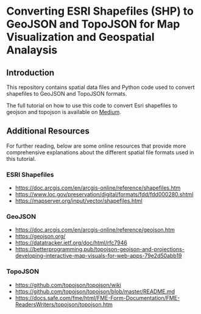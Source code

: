 # Converting ESRI Shapefiles (SHP) to GeoJSON and TopoJSON for Map Visualization and Geospatial Analaysis

## Introduction
This repository contains spatial data files and Python code used to convert shapefiles to GeoJSON and TopoJSON formats.

The full tutorial on how to use this code to convert Esri shapefiles to geojson and topojson is available on [Medium](https://medium.com/@binyoh/how-to-convert-esri-shapefiles-shp-to-geojson-and-topojson-for-creating-map-visuals-and-8e11f7df82ca).

## Additional Resources
For further reading, below are some online resources that provide more comprehensive explanations about the different spatial file formats used in this tutorial.

### ESRI Shapefiles

- https://doc.arcgis.com/en/arcgis-online/reference/shapefiles.htm
- https://www.loc.gov/preservation/digital/formats/fdd/fdd000280.shtml
- https://mapserver.org/input/vector/shapefiles.html

### GeoJSON

- https://doc.arcgis.com/en/arcgis-online/reference/geojson.htm
- https://geojson.org/
- https://datatracker.ietf.org/doc/html/rfc7946
- https://betterprogramming.pub/topojson-geojson-and-projections-developing-interactive-map-visuals-for-web-apps-79e2d50abb19

### TopoJSON

- https://github.com/topojson/topojson/wiki
- https://github.com/topojson/topojson/blob/master/README.md
- https://docs.safe.com/fme/html/FME-Form-Documentation/FME-ReadersWriters/topojson/topojson.htm